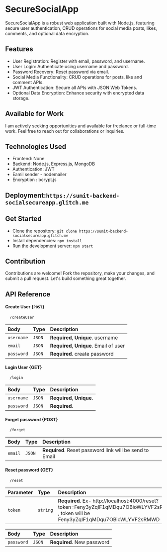 # SecureSocialApp
SecureSocialApp is a robust web application built with Node.js, featuring secure user authentication, CRUD operations for social media posts, likes, comments, and optional data encryption.

## Features
- User Registration: Register with email, password, and username.
- User Login: Authenticate using username and password.
- Password Recovery: Reset password via email.
- Social Media Functionality: CRUD operations for posts, like and comment APIs.
- JWT Authentication: Secure all APIs with JSON Web Tokens.
- Optional Data Encryption: Enhance security with encrypted data storage.
## Available for Work
I am actively seeking opportunities and available for freelance or full-time work. Feel free to reach out for collaborations or inquiries.

## Technologies Used
- Frontend: None
- Backend: Node.js, Express.js, MongoDB
- Authentication: JWT
- Eamil sender - nodemailer
- Encryption : bcrypt.js
## Deployment:` https://sumit-backend-socialsecureapp.glitch.me `
## Get Started
- Clone the repository: `git clone https://sumit-backend-socialsecureapp.glitch.me`
- Install dependencies: `npm install`
- Run the development server: `npm start`
## Contribution
Contributions are welcome! Fork the repository, make your changes, and submit a pull request. Let's build something great together.


## API Reference

#### Create User {`POST`}

```http
  /createUser
```

| Body      | Type     | Description                       |
| :-------- | :------- | :-------------------------------- |
| `username`| `JSON` | **Required**, **Unique**. username  |
| `email`| `JSON` | **Required**, **Unique**. Email of user |
| `password`| `JSON` | **Required**. create password |

#### Login User {GET}

```http
  /login 
```
| Body      | Type     | Description                       |
| :-------- | :------- | :-------------------------------- |
| `username`| `JSON` | **Required**, **Unique**.|
| `password`| `JSON` | **Required**.  |


#### Forget password {POST}

```http
  /forget
```

| Body      | Type     | Description                       |
| :-------- | :------- | :-------------------------------- |
| `email`| `JSON` | **Required**. Reset password link will be send to Email |

#### Reset password {GET}

```http
  /reset
```

| Parameter      | Type     | Description                       |
| :-------- | :------- | :-------------------------------- |
| `token`| `string` | **Required**. Ex- http://localhost:4000/reset?token=Feny3yZqIF1qMDqu7OBioWLYVF2sRMWD , token will be Feny3yZqIF1qMDqu7OBioWLYVF2sRMWD |

| Body      | Type     | Description                       |
| :-------- | :------- | :-------------------------------- |
| `password`| `JSON` | **Required**. New password|



